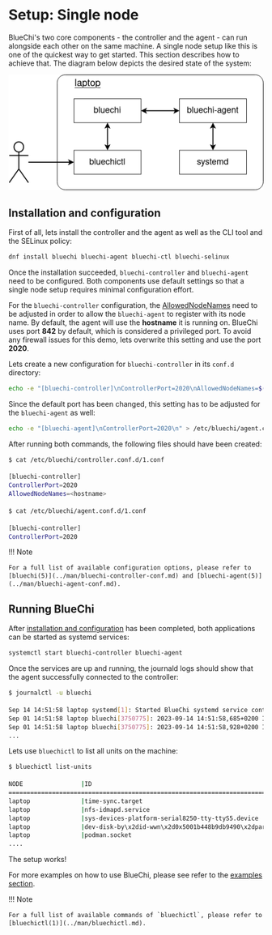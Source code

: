 <!-- markdownlint-disable-file MD010 MD013 MD014 MD024 MD046 -->
# Setup: Single node

BlueChi's two core components - the controller and the agent - can run alongside each other on the same machine. A single node setup like this is one of the quickest way to get started. This section describes how to achieve that. The diagram below depicts the desired state of the system:

![BlueChi single node setup diagram](../assets/img/bluechi_setup_single_node.png)

## Installation and configuration

First of all, lets install the controller and the agent as well as the CLI tool and the SELinux policy:

```bash
dnf install bluechi bluechi-agent bluechi-ctl bluechi-selinux 
```

Once the installation succeeded, `bluechi-controller` and `bluechi-agent` need to be configured. Both components use default settings so that a single node setup requires minimal configuration effort.

For the `bluechi-controller` configuration, the [AllowedNodeNames](../man/bluechi-controller-conf.md#allowednodenames-string) need to be adjusted in order to allow the `bluechi-agent` to register with its node name. By default, the agent will use the **hostname** it is running on.
BlueChi uses port **842** by default, which is considered a privileged port. To avoid any firewall issues for this demo, lets overwrite this setting and use the port **2020**.

Lets create a new configuration for `bluechi-controller` in its `conf.d` directory:

```bash
echo -e "[bluechi-controller]\nControllerPort=2020\nAllowedNodeNames=$(hostname)\n" > /etc/bluechi/controller.conf.d/1.conf
```

Since the default port has been changed, this setting has to be adjusted for the `bluechi-agent` as well:

```bash
echo -e "[bluechi-agent]\nControllerPort=2020\n" > /etc/bluechi/agent.conf.d/1.conf
```

After running both commands, the following files should have been created:

```bash
$ cat /etc/bluechi/controller.conf.d/1.conf

[bluechi-controller]
ControllerPort=2020
AllowedNodeNames=<hostname>

$ cat /etc/bluechi/agent.conf.d/1.conf

[bluechi-controller]
ControllerPort=2020
```

!!! Note

    For a full list of available configuration options, please refer to [bluechi(5)](../man/bluechi-controller-conf.md) and [bluechi-agent(5)](../man/bluechi-agent-conf.md). 

## Running BlueChi

After [installation and configuration](#installation-and-configuration) has been completed, both applications can be started as systemd services:

```bash
systemctl start bluechi-controller bluechi-agent
```

Once the services are up and running, the journald logs should show that the agent successfully connected to the controller:

```bash
$ journalctl -u bluechi

Sep 14 14:51:58 laptop systemd[1]: Started BlueChi systemd service controller manager daemon.
Sep 01 14:51:58 laptop bluechi[3750775]: 2023-09-14 14:51:58,685+0200 INFO        ../src/manager/manager.c:924 manager_start        msg="Starting bluechi 0.5.0"
Sep 01 14:51:58 laptop bluechi[3750775]: 2023-09-14 14:51:58,928+0200 INFO        ../src/manager/node.c:870 node_method_register    msg="Registered managed node from fd 8 as 'laptop'"
...
```

Lets use `bluechictl` to list all units on the machine:

```bash
$ bluechictl list-units

NODE            	|ID                                                     	|   ACTIVE|  	SUB
====================================================================================================
laptop          	|time-sync.target                                       	| inactive| 	dead
laptop          	|nfs-idmapd.service                                     	| inactive| 	dead
laptop          	|sys-devices-platform-serial8250-tty-ttyS5.device       	|   active|  plugged
laptop          	|dev-disk-by\x2did-wwn\x2d0x5001b448b9db9490\x2dpart3.device|   active|  plugged
laptop          	|podman.socket                                          	|   active|listening
....
```

The setup works!

For more examples on how to use BlueChi, please see refer to the [examples section](./examples_bluechictl.md).

!!! Note

    For a full list of available commands of `bluechictl`, please refer to [bluechictl(1)](../man/bluechictl.md).
